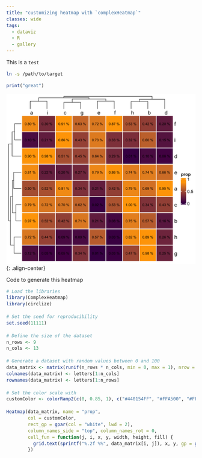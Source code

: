 ```yaml
---
title: "customizing heatmap with `complexHeatmap`"
classes: wide
tags:
  - dataviz
  - R
  - gallery
---
```


This is a `test`

```bash
ln -s /path/to/target
```

```r
print("great")
```

![custom_heatmap](/assets/images_post/20240614_custom_heatmap.png){: .align-center}

Code to generate this heatmap
```r
# Load the libraries
library(ComplexHeatmap)
library(circlize)

# Set the seed for reproducibility
set.seed(11111)

# Define the size of the dataset
n_rows <- 9
n_cols <- 13

# Generate a dataset with random values between 0 and 100
data_matrix <- matrix(runif(n_rows * n_cols, min = 0, max = 1), nrow = n_rows, ncol = n_cols)
colnames(data_matrix) <- letters[1:n_cols]
rownames(data_matrix) <- letters[1:n_rows]

# Set the color scale with 
customColor <- colorRamp2(c(0, 0.85, 1), c("#440154FF", "#FFA500", "#FFA500"))

Heatmap(data_matrix, name = "prop",
        col = customColor,
        rect_gp = gpar(col = "white", lwd = 2),
        column_names_side = "top", column_names_rot = 0,
        cell_fun = function(j, i, x, y, width, height, fill) {
          grid.text(sprintf("%.2f %%", data_matrix[i, j]), x, y, gp = gpar(fontsize = 8, col = "black"))
        })

```
